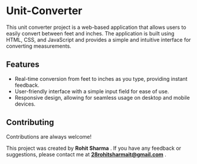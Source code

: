 # Unit-Converter
This unit converter project is a web-based application that allows users to easily convert between feet and inches. The application is built using HTML, CSS, and JavaScript and provides a simple and intuitive interface for converting measurements.


## Features
- Real-time conversion from feet to inches as you type, providing instant feedback.
- User-friendly interface with a simple input field for ease of use.
- Responsive design, allowing for seamless usage on desktop and mobile devices.


## Contributing

Contributions are always welcome!

This project was created by **Rohit Sharma** . If you have any feedback or suggestions, please contact me at **28rohitsharmait@gmail.com** .
